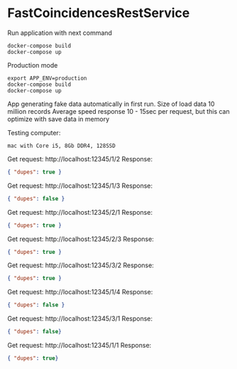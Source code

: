# FastCoincidencesRestService

Run application with next command

```
docker-compose build
docker-compose up
```

Production mode
```
export APP_ENV=production 
docker-compose build
docker-compose up
```

App generating fake data automatically in first run. Size of load data 10 million records
Average speed response 10 - 15sec per request, but this can optimize with save data in memory

Testing computer: 
```
mac with Core i5, 8Gb DDR4, 128SSD
```

Get request: http://localhost:12345/1/2
Response:
```json
{ "dupes": true }
```

Get request: http://localhost:12345/1/3
Response:

```json
{ "dupes": false }
```

Get request: http://localhost:12345/2/1
Response:

```json
{ "dupes": true }
```

Get request: http://localhost:12345/2/3
Response:

```json
{ "dupes": true }
```

Get request: http://localhost:12345/3/2
Response:

```json
{ "dupes": true }
```

Get request: http://localhost:12345/1/4
Response:

```json
{ "dupes": false }
```

Get request: http://localhost:12345/3/1
Response:

```json
{ "dupes": false}
```

Get request: http://localhost:12345/1/1
Response:

```json
{ "dupes": true}
```
